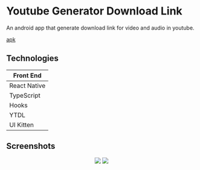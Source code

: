 # Youtube Generator Download Link
An android app that generate download link for video and audio in youtube.

[apk](https://www.mediafire.com/folder/98asluppckcgb/release)

## Technologies

| Front End    | 
| ------------ | 
| React Native | 
| TypeScript   | 
| Hooks        |
| YTDL         |
| UI Kitten    |

## Screenshots

<div align="center">
<img src="screenshots/pic1.jpg"/>
<img src="screenshots/pic2.jpg"/>
</div>
